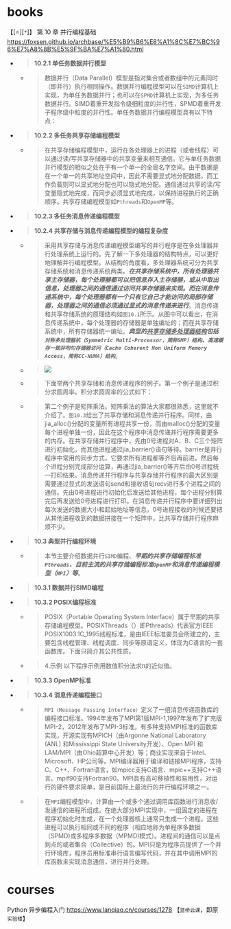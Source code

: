 
# books

【[:star:][`*`]】 第 10 章 并行编程基础 https://foxsen.github.io/archbase/%E5%B9%B6%E8%A1%8C%E7%BC%96%E7%A8%8B%E5%9F%BA%E7%A1%80.html
- > **10.2.1 单任务数据并行模型**
  * > 数据并行（Data Parallel）模型是指对集合或者数组中的元素同时（即并行）执行相同操作。数据并行编程模型可以在`SIMD`计算机上实现，为单任务数据并行；也可以在`SPMD`计算机上实现，为多任务数据并行。SIMD着重开发指令级细粒度的并行性，SPMD着重开发子程序级中粒度的并行性。单任务数据并行编程模型具有以下特点：
- > **10.2.2 多任务共享存储编程模型**
  * > 在共享存储编程模型中，运行在各处理器上的进程（或者线程）可以通过读/写共享存储器中的共享变量来相互通信。它与单任务数据并行模型的相似之处在于有一个单一的全局名字空间。由于数据是在一个单一的共享地址空间中，因此不需要显式地分配数据，而工作负载则可以显式地分配也可以隐式地分配。通信通过共享的读/写变量隐式地完成，而同步必须显式地完成，以保持进程执行的正确顺序。共享存储编程模型如`Pthreads`和`OpenMP`等。
- > **10.2.3 多任务消息传递编程模型**
- > **10.2.4 共享存储与消息传递编程模型的编程复杂度**
  * > 采用共享存储与消息传递编程模型编写的并行程序是在多处理器并行处理系统上运行的。先了解一下多处理器的结构特点，可以更好地理解并行编程模型。从结构的角度看，多处理器系统可分为共享存储系统和消息传递系统两类。***在共享存储系统中，所有处理器共享主存储器，每个处理器都可以把信息存入主存储器，或从中取出信息，处理器之间的通信通过访问共享存储器来实现。而在消息传递系统中，每个处理器都有一个只有它自己才能访问的局部存储器，处理器之间的通信必须通过显式的消息传递来进行***。消息传递和共享存储系统的原理结构如`图10.1`所示。从图中可以看出，在消息传递系统中，每个处理器的存储器是单独编址的；而在共享存储系统中，所有存储器统一编址。***典型的<ins>共享存储多处理器结构</ins>包括`对称多处理器机（Symmetric Multi-Processor，简称SMP）结构`、`高速缓存一致非均匀存储器访问（Cache Coherent Non Uniform Memory Access，简称CC-NUMA）结构`***。
  * > ![](https://foxsen.github.io/archbase/images/chapter10/Shared_storage_and_message_passing_programming.png)
  * > 下面举两个共享存储和消息传递程序的例子。第一个例子是通过积分求圆周率。积分求圆周率的公式如下：
  * > 第二个例子是矩阵乘法。矩阵乘法的算法大家都很熟悉，这里就不介绍了。`图10.3`给出了共享存储和消息传递并行程序。同样，由jia_alloc()分配的变量所有进程共享一份，而由malloc()分配的变量每个进程单独一份，因此在这个程序中消息传递并行程序需要更多的内存。在共享存储并行程序中，先由0号进程对A、B、C三个矩阵进行初始化，而其他进程通过jia_barrier()语句等待。barrier是并行程序中常用的同步方式，它要求所有进程都等齐后再前进。然后每个进程分别完成部分运算，再通过jia_barrier()等齐后由0号进程统一打印结果。消息传递并行程序与共享存储并行程序的最大区别是需要通过显式的发送语句send和接收语句recv进行多个进程之间的通信。先由0号进程进行初始化后发送给其他进程，每个进程分别算完后再发送给0号进程进行打印。在消息传递并行程序中要详细列出每次发送的数据大小和起始地址等信息，0号进程接收的时候还要把从其他进程收到的数据拼接在一个矩阵中，比共享存储并行程序麻烦不少。
- > **10.3 典型并行编程环境**
  * > 本节主要介绍数据并行`SIMD`编程、***早期的共享存储编程标准`Pthreads`、目前主流的共享存储编程标准`OpenMP`和消息传递编程模型（`MPI`）等***。
- > **10.3.1 数据并行SIMD编程**
- > **10.3.2 POSIX编程标准**
  * > POSIX（Portable Operating System Interface）属于早期的共享存储编程模型。POSIXThreads（）即Pthreads）代表官方IEEE POSIX1003.1C_1995线程标准，是由IEEE标准委员会所建立的，主要包含线程管理、线程调度、同步等原语定义，体现为C语言的一套函数库。下面只简介其公共性质。
  * > 4.示例 以下程序示例用数值积分法求π的近似值。
- > **10.3.3 OpenMP标准**
- > **10.3.4 消息传递编程接口**
  * > `MPI（Message Passing Interface）`定义了一组消息传递函数库的编程接口标准。1994年发布了MPI第1版MPI-1,1997年发布了扩充版MPI-2，2012年发布了MPI-3标准。有多种支持MPI标准的函数库实现，开源实现有MPICH（由Argonne National Laboratory (ANL) 和Mississippi State University开发）、Open MPI 和LAM/MPI（由Ohio超算中心开发）等；商业实现来自于Intel、Microsoft、HP公司等。MPI编译器用于编译和链接MPI程序，支持C、C++、Fortran语言，如mpicc支持C语言、mpic++支持C++语言、mpif90支持Fortran90。MPI具有高可移植性和易用性，对运行的硬件要求简单，是目前国际上最流行的并行编程环境之一。
  * > 在`MPI`编程模型中，计算由一个或多个通过调用库函数进行消息收/发通信的进程所组成。在绝大部分MPI实现中，一组固定的进程在程序初始化时生成，在一个处理器核上通常只生成一个进程。这些进程可以执行相同或不同的程序（相应地称为单程序多数据（SPMD)或多程序多数据（MPMD)模式）。进程间的通信可以是点到点的或者集合（Collective）的。MPI只是为程序员提供了一个并行环境库，程序员用标准串行语言编写代码，并在其中调用MPI的库函数来实现消息通信，进行并行处理。

# courses

Python 异步编程入门 https://www.lanqiao.cn/courses/1278 【`蓝桥云课`，即原`实验楼`】
